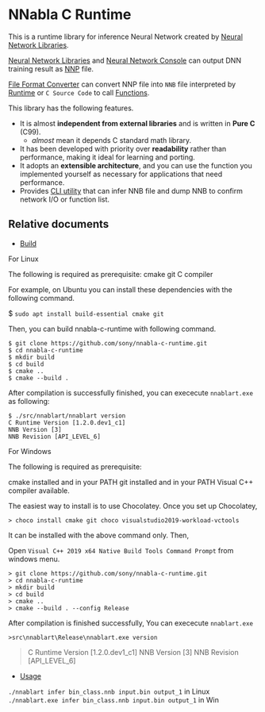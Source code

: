 <!--
 Copyright 2017 Sony Corporation.

 Licensed under the Apache License, Version 2.0 (the "License");
 you may not use this file except in compliance with the License.
 You may obtain a copy of the License at

     http://www.apache.org/licenses/LICENSE-2.0

 Unless required by applicable law or agreed to in writing, software
 distributed under the License is distributed on an "AS IS" BASIS,
 WITHOUT WARRANTIES OR CONDITIONS OF ANY KIND, either express or implied.
 See the License for the specific language governing permissions and
 limitations under the License.
-->

# NNabla C Runtime

This is a runtime library for inference Neural Network created by [Neural Network Libraries](https://github.com/sony/nnabla).


[Neural Network Libraries](https://github.com/sony/nnabla) and [Neural Network Console](https://dl.sony.com) can output DNN training result as [NNP](https://nnabla.readthedocs.io/en/latest/format.html) file.

[File Format Converter](https://nnabla.readthedocs.io/en/latest/python/file_format_converter/file_format_converter.html) can convert NNP file into `NNB` file interpreted by [Runtime](https://github.com/sony/nnabla-c-runtime/tree/master/src/runtime) or `C Source Code` to call [Functions](https://github.com/sony/nnabla-c-runtime/tree/master/src/runtime).

This library has the following features.

- It is almost **independent from external libraries** and is written in **Pure C** (C99).
  - *almost* mean it depends C standard math library.
- It has been developed with priority over **readability** rather than performance, making it ideal for learning and porting.
- It adopts an **extensible architecture**, and you can use the function you implemented yourself as necessary for applications that need performance.
- Provides [CLI utility](https://github.com/sony/nnabla-c-runtime/tree/master/src/nnablart) that can infer NNB file and dump NNB to confirm network I/O or function list.

## Relative documents


- [Build](doc/BUILD.md)

For Linux

The following is required as prerequisite:
 cmake
 git
 C compiler

For example, on Ubuntu you can install these dependencies with the following command.

$ `sudo apt install build-essential cmake git`

Then, you can build nnabla-c-runtime with following command.

```
$ git clone https://github.com/sony/nnabla-c-runtime.git
$ cd nnabla-c-runtime
$ mkdir build
$ cd build
$ cmake ..
$ cmake --build .

```
After compilation is successfully finished, you can exececute `nnablart.exe` as following:

```
$ ./src/nnablart/nnablart version
C Runtime Version [1.2.0.dev1_c1]
NNB Version [3]
NNB Revision [API_LEVEL_6]
```


For Windows

The following is required as prerequisite:

cmake installed and in your PATH
git installed and in your PATH
Visual C++ compiler available.

The easiest way to install is to use Chocolatey.
Once you set up Chocolatey,

`> choco install cmake git choco visualstudio2019-workload-vctools`

It can be installed with the above command only.
Then,

Open `Visual C++ 2019 x64 Native Build Tools Command Prompt` from windows menu.
```
> git clone https://github.com/sony/nnabla-c-runtime.git
> cd nnabla-c-runtime
> mkdir build
> cd build
> cmake ..
> cmake --build . --config Release
```

After compilation is finished successfully, You can exececute `nnablart.exe`

`>src\nnablart\Release\nnablart.exe version`

> C Runtime Version [1.2.0.dev1_c1]
> NNB Version [3]
> NNB Revision [API_LEVEL_6]

- [Usage](doc/USAGE.md)
 
 `./nnablart infer bin_class.nnb input.bin output_1` in Linux
 `./nnablart.exe infer bin_class.nnb input.bin output_1` in Win
